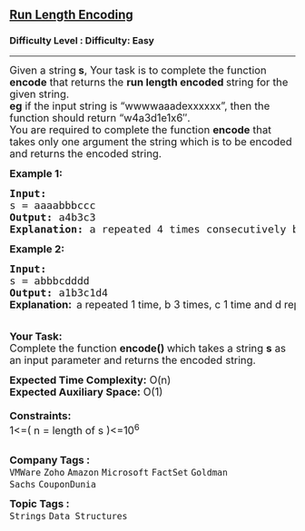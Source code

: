<h2><a href="https://www.geeksforgeeks.org/problems/run-length-encoding/1?page=1&category=Strings&difficulty=Easy&status=unsolved&sortBy=submissions">Run Length Encoding</a></h2><h3>Difficulty Level : Difficulty: Easy</h3><hr><div class="problems_problem_content__Xm_eO"><p><span style="font-size: 18px;">Given a string<strong> s</strong>, Your task is to complete the function <strong>encode</strong> that returns the <strong>run length encoded&nbsp;</strong>string for the given&nbsp;string.<br><strong>eg</strong>&nbsp;if the input string is “wwwwaaadexxxxxx”, then the function should return “w4a3d1e1x6″.<br>You are required to complete the function <strong>encode</strong> that takes only one argument the string which is to be encoded and returns the encoded string.</span></p>
<p><span style="font-size: 18px;"><strong>Example 1:</strong></span></p>
<pre><span style="font-size: 18px;"><strong>Input:
</strong>s = aaaabbbccc
<strong>Output: </strong>a4b3c3<strong>
Explanation: </strong>a repeated 4 times consecutively b 3 times, c also 3 times.
</span></pre>
<p><span style="font-size: 18px;"><strong>Example 2:</strong></span></p>
<pre><span style="font-size: 18px;"><strong>Input:
</strong>s = abbbcdddd
<strong>Output: </strong>a1b3c1d4<br><strong style="font-family: -apple-system, BlinkMacSystemFont, 'Segoe UI', Roboto, Oxygen, Ubuntu, Cantarell, 'Open Sans', 'Helvetica Neue', sans-serif;">Explanation:  </strong><span style="font-family: -apple-system, BlinkMacSystemFont, 'Segoe UI', Roboto, Oxygen, Ubuntu, Cantarell, 'Open Sans', 'Helvetica Neue', sans-serif;">a repeated 1 time, b 3 times, c 1 time and d repeated 4 times.</span><br>
</span></pre>
<p><span style="font-size: 18px;"><strong>Your Task:</strong><br>Complete the function&nbsp;<strong>encode()&nbsp;</strong>which takes a string <strong>s</strong> as an input parameter and returns the encoded string.</span></p>
<p><span style="font-size: 18px;"><strong>Expected Time Complexity:</strong> O(n)<br><strong>Expected Auxiliary Space:</strong>&nbsp;O(1)<br><br><strong>Constraints:</strong><br>1&lt;=( n = length of s )&lt;=10<sup>6</sup></span><br>&nbsp;</p></div><p><span style=font-size:18px><strong>Company Tags : </strong><br><code>VMWare</code>&nbsp;<code>Zoho</code>&nbsp;<code>Amazon</code>&nbsp;<code>Microsoft</code>&nbsp;<code>FactSet</code>&nbsp;<code>Goldman Sachs</code>&nbsp;<code>CouponDunia</code>&nbsp;<br><p><span style=font-size:18px><strong>Topic Tags : </strong><br><code>Strings</code>&nbsp;<code>Data Structures</code>&nbsp;
